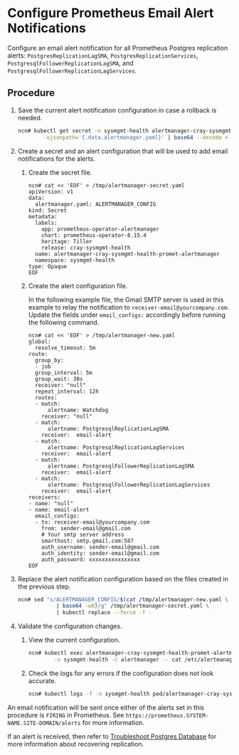 # Configure Prometheus Email Alert Notifications

Configure an email alert notification for all Prometheus Postgres replication alerts: `PostgresReplicationLagSMA`,
`PostgresReplicationServices`, `PostgresqlFollowerReplicationLagSMA`, and `PostgresqlFollowerReplicationLagServices`.

## Procedure

1. Save the current alert notification configuration in case a rollback is needed.

    ```bash
    ncn# kubectl get secret -n sysmgmt-health alertmanager-cray-sysmgmt-health-promet-alertmanager \
            -ojsonpath='{.data.alertmanager.yaml}' | base64 --decode > /tmp/alertmanager-default.yaml
    ```

1. Create a secret and an alert configuration that will be used to add email notifications for the alerts.

    1. Create the secret file.

        ```console
        ncn# cat << 'EOF' > /tmp/alertmanager-secret.yaml
        apiVersion: v1
        data:
          alertmanager.yaml: ALERTMANAGER_CONFIG
        kind: Secret
        metadata:
          labels:
            app: prometheus-operator-alertmanager
            chart: prometheus-operator-8.15.4
            heritage: Tiller
            release: cray-sysmgmt-health
          name: alertmanager-cray-sysmgmt-health-promet-alertmanager
          namespace: sysmgmt-health
        type: Opaque
        EOF
        ```

    1. Create the alert configuration file.

        In the following example file, the Gmail SMTP server is used in this example to relay the notification to `receiver-email@yourcompany.com`.
        Update the fields under `email_configs:` accordingly before running the following command.

        ```console
        ncn# cat << 'EOF' > /tmp/alertmanager-new.yaml
        global:
          resolve_timeout: 5m
        route:
          group_by:
          - job
          group_interval: 5m
          group_wait: 30s
          receiver: "null"
          repeat_interval: 12h
          routes:
          - match:
              alertname: Watchdog
            receiver: "null"
          - match:
              alertname: PostgresqlReplicationLagSMA
            receiver:  email-alert
          - match:
              alertname: PostgresqlReplicationLagServices
            receiver:  email-alert
          - match:
              alertname: PostgresqlFollowerReplicationLagSMA
            receiver:  email-alert
          - match:
              alertname: PostgresqlFollowerReplicationLagServices
            receiver:  email-alert
        receivers:
        - name: "null"
        - name: email-alert
          email_configs:
          - to: receiver-email@yourcompany.com
            from: sender-email@gmail.com
            # Your smtp server address
            smarthost: smtp.gmail.com:587
            auth_username: sender-email@gmail.com
            auth_identity: sender-email@gmail.com
            auth_password: xxxxxxxxxxxxxxxx
        EOF
        ```

1. Replace the alert notification configuration based on the files created in the previous step.

    ```bash
    ncn# sed "s/ALERTMANAGER_CONFIG/$(cat /tmp/alertmanager-new.yaml \
                | base64 -w0)/g" /tmp/alertmanager-secret.yaml \
                | kubectl replace --force -f -
    ```

1. Validate the configuration changes.

    1. View the current configuration.

        ```bash
        ncn# kubectl exec alertmanager-cray-sysmgmt-health-promet-alertmanager-0 \
                -n sysmgmt-health -c alertmanager -- cat /etc/alertmanager/config/alertmanager.yaml
        ```

    1. Check the logs for any errors if the configuration does not look accurate.

        ```bash
        ncn# kubectl logs -f -n sysmgmt-health pod/alertmanager-cray-sysmgmt-health-promet-alertmanager-0 alertmanager
        ```

An email notification will be sent once either of the alerts set in this procedure is `FIRING` in Prometheus.
See `https://prometheus.SYSTEM-NAME.SITE-DOMAIN/alerts` for more information.

If an alert is received, then refer to [Troubleshoot Postgres Database](../kubernetes/Troubleshoot_Postgres_Database.md) for more information
about recovering replication.

